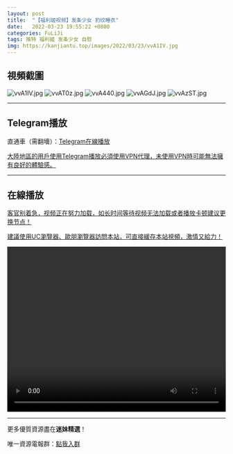 ```yaml
---
layout: post
title:  "【福利姬视频】发条少女 豹纹睡衣"
date:   2022-03-23 19:55:22 +0800
categories: FuLiJi
tags: 推特 福利姬 发条少女 自慰
img: https://kanjiantu.top/images/2022/03/23/vvA1IV.jpg
---
```



## 視頻截圖

![vvA1IV.jpg](https://kanjiantu.top/images/2022/03/23/vvA1IV.jpg)
![vvAT0z.jpg](https://kanjiantu.top/images/2022/03/23/vvAT0z.jpg)
![vvA440.jpg](https://kanjiantu.top/images/2022/03/23/vvA440.jpg)
![vvAGdJ.jpg](https://kanjiantu.top/images/2022/03/23/vvAGdJ.jpg)
![vvAzST.jpg](https://kanjiantu.top/images/2022/03/23/vvAzST.jpg)

* * *
## Telegram播放

直通車（需翻墻）：[Telegram在線播放](https://t.me/mimeijingxuan/306)

<u>大陸地區的用戶使用Telegram播放必須使用VPN代理，未使用VPN時可能無法擁有良好的體驗感。</u> 
* * *
## 在線播放
<u>客官别着急，视频正在努力加载，如长时间等待视频无法加载或者播放卡顿建议更换节点！</u>

<u>建議使用UC瀏覽器、歐朋瀏覽器訪問本站，可直接緩存本站視頻，激情又給力！</u>
<center><video src="https://cdn.publer.io/uploads/videos/624555b5db279776cfbeea34/acb049b3615982fb73ffea7fec8af7c6.mp4" width="100%" height="380px" controls="controls"></video></center>


* * *
更多優質資源盡在**迷妹精選**！

唯一資源電報群：[點我入群](https://t.me/mimeijingxuan)


